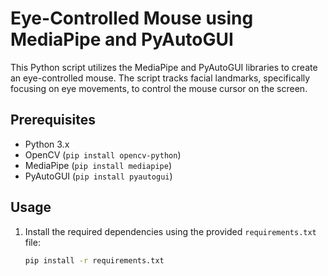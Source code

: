 # Eye-Controlled Mouse using MediaPipe and PyAutoGUI

This Python script utilizes the MediaPipe and PyAutoGUI libraries to create an eye-controlled mouse. The script tracks facial landmarks, specifically focusing on eye movements, to control the mouse cursor on the screen.

## Prerequisites

- Python 3.x
- OpenCV (`pip install opencv-python`)
- MediaPipe (`pip install mediapipe`)
- PyAutoGUI (`pip install pyautogui`)

## Usage

1. Install the required dependencies using the provided `requirements.txt` file:

   ```bash
   pip install -r requirements.txt
